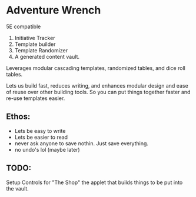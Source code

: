 # Adventure Wrench
5E compatible
1. Initiative Tracker
2. Template builder
3. Template Randomizer
4. A generated content vault.

Leverages modular cascading templates, randomized tables, and dice roll tables.

Lets us build fast, reduces writing, and enhances modular design and ease of reuse over other building tools. So you can put things together faster and re-use templates easier.

## Ethos:
- Lets be easy to write
- Lets be easier to read
- never ask anyone to save nothin. Just save everything.
- no undo's lol (maybe later)


## TODO:
Setup Controls for "The Shop" the applet that builds things
    to be put into the vault.
